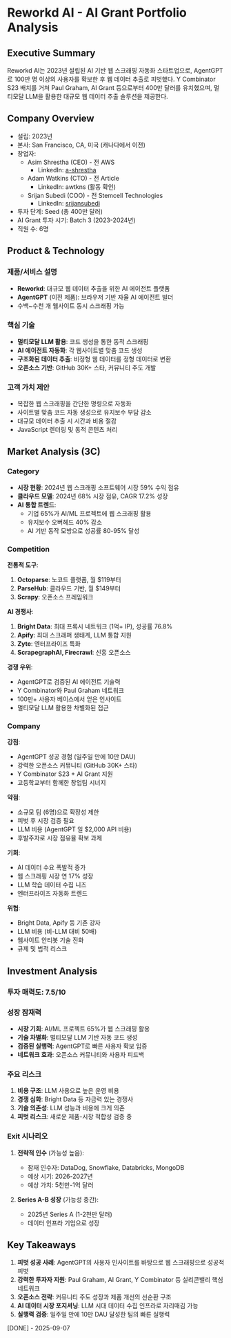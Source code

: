 # Reworkd AI - AI Grant Portfolio Analysis

## Executive Summary
Reworkd AI는 2023년 설립된 AI 기반 웹 스크래핑 자동화 스타트업으로, AgentGPT로 100만 명 이상의 사용자를 확보한 후 웹 데이터 추출로 피벗했다. Y Combinator S23 배치를 거쳐 Paul Graham, AI Grant 등으로부터 400만 달러를 유치했으며, 멀티모달 LLM을 활용한 대규모 웹 데이터 추출 솔루션을 제공한다.

## Company Overview
- 설립: 2023년
- 본사: San Francisco, CA, 미국 (캐나다에서 이전)
- 창업자:
  - Asim Shrestha (CEO) - 전 AWS
    - LinkedIn: [a-shrestha](https://www.linkedin.com/in/a-shrestha/)
  - Adam Watkins (CTO) - 전 Article
    - LinkedIn: awtkns (활동 확인)
  - Srijan Subedi (COO) - 전 Stemcell Technologies
    - LinkedIn: [srijansubedi](https://www.linkedin.com/in/srijansubedi/)
- 투자 단계: Seed (총 400만 달러)
- AI Grant 투자 시기: Batch 3 (2023-2024년)
- 직원 수: 6명

## Product & Technology
### 제품/서비스 설명
- **Reworkd**: 대규모 웹 데이터 추출을 위한 AI 에이전트 플랫폼
- **AgentGPT** (이전 제품): 브라우저 기반 자율 AI 에이전트 빌더
- 수백~수천 개 웹사이트 동시 스크래핑 가능

### 핵심 기술
- **멀티모달 LLM 활용**: 코드 생성을 통한 동적 스크래핑
- **AI 에이전트 자동화**: 각 웹사이트별 맞춤 코드 생성
- **구조화된 데이터 추출**: 비정형 웹 데이터를 정형 데이터로 변환
- **오픈소스 기반**: GitHub 30K+ 스타, 커뮤니티 주도 개발

### 고객 가치 제안
- 복잡한 웹 스크래핑을 간단한 명령으로 자동화
- 사이트별 맞춤 코드 자동 생성으로 유지보수 부담 감소
- 대규모 데이터 추출 시 시간과 비용 절감
- JavaScript 렌더링 및 동적 콘텐츠 처리

## Market Analysis (3C)
### Category
- **시장 현황**: 2024년 웹 스크래핑 소프트웨어 시장 59% 수익 점유
- **클라우드 모델**: 2024년 68% 시장 점유, CAGR 17.2% 성장
- **AI 통합 트렌드**:
  - 기업 65%가 AI/ML 프로젝트에 웹 스크래핑 활용
  - 유지보수 오버헤드 40% 감소
  - AI 기반 동작 모방으로 성공률 80-95% 달성

### Competition
**전통적 도구**:
1. **Octoparse**: 노코드 플랫폼, 월 $119부터
2. **ParseHub**: 클라우드 기반, 월 $149부터
3. **Scrapy**: 오픈소스 프레임워크

**AI 경쟁사**:
1. **Bright Data**: 최대 프록시 네트워크 (1억+ IP), 성공률 76.8%
2. **Apify**: 최대 스크래퍼 생태계, LLM 통합 지원
3. **Zyte**: 엔터프라이즈 특화
4. **ScrapegraphAI, Firecrawl**: 신흥 오픈소스

**경쟁 우위**:
- AgentGPT로 검증된 AI 에이전트 기술력
- Y Combinator와 Paul Graham 네트워크
- 100만+ 사용자 베이스에서 얻은 인사이트
- 멀티모달 LLM 활용한 차별화된 접근

### Company
**강점**:
- AgentGPT 성공 경험 (일주일 만에 10만 DAU)
- 강력한 오픈소스 커뮤니티 (GitHub 30K+ 스타)
- Y Combinator S23 + AI Grant 지원
- 고등학교부터 함께한 창업팀 시너지

**약점**:
- 소규모 팀 (6명)으로 확장성 제한
- 피벗 후 시장 검증 필요
- LLM 비용 (AgentGPT 일 $2,000 API 비용)
- 후발주자로 시장 점유율 확보 과제

**기회**:
- AI 데이터 수요 폭발적 증가
- 웹 스크래핑 시장 연 17% 성장
- LLM 학습 데이터 수집 니즈
- 엔터프라이즈 자동화 트렌드

**위협**:
- Bright Data, Apify 등 기존 강자
- LLM 비용 (비-LLM 대비 50배)
- 웹사이트 안티봇 기술 진화
- 규제 및 법적 리스크

## Investment Analysis
### 투자 매력도: 7.5/10

### 성장 잠재력
- **시장 기회**: AI/ML 프로젝트 65%가 웹 스크래핑 활용
- **기술 차별화**: 멀티모달 LLM 기반 자동 코드 생성
- **검증된 실행력**: AgentGPT로 빠른 사용자 확보 입증
- **네트워크 효과**: 오픈소스 커뮤니티와 사용자 피드백

### 주요 리스크
1. **비용 구조**: LLM 사용으로 높은 운영 비용
2. **경쟁 심화**: Bright Data 등 자금력 있는 경쟁사
3. **기술 의존성**: LLM 성능과 비용에 크게 의존
4. **피벗 리스크**: 새로운 제품-시장 적합성 검증 중

### Exit 시나리오
1. **전략적 인수** (가능성 높음):
   - 잠재 인수자: DataDog, Snowflake, Databricks, MongoDB
   - 예상 시기: 2026-2027년
   - 예상 가치: 5천만-1억 달러

2. **Series A-B 성장** (가능성 중간):
   - 2025년 Series A (1-2천만 달러)
   - 데이터 인프라 기업으로 성장

## Key Takeaways
1. **피벗 성공 사례**: AgentGPT의 사용자 인사이트를 바탕으로 웹 스크래핑으로 성공적 피벗
2. **강력한 투자자 지원**: Paul Graham, AI Grant, Y Combinator 등 실리콘밸리 핵심 네트워크
3. **오픈소스 전략**: 커뮤니티 주도 성장과 제품 개선의 선순환 구조
4. **AI 데이터 시장 포지셔닝**: LLM 시대 데이터 수집 인프라로 자리매김 가능
5. **실행력 검증**: 일주일 만에 10만 DAU 달성한 팀의 빠른 실행력

[DONE] - 2025-09-07